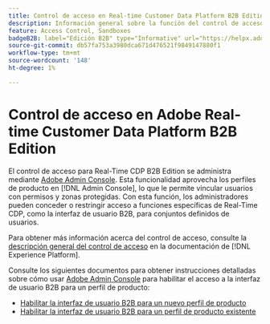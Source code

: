 ```yaml
---
title: Control de acceso en Real-time Customer Data Platform B2B Edition
description: Información general sobre la función del control de acceso en Adobe Real-time Customer Data Platform B2B Edition.
feature: Access Control, Sandboxes
badgeB2B: label="Edición B2B" type="Informative" url="https://helpx.adobe.com/es/legal/product-descriptions/real-time-customer-data-platform-b2b-edition-prime-and-ultimate-packages.html newtab=true"
source-git-commit: db57fa753a3980dca671d476521f9849147880f1
workflow-type: tm+mt
source-wordcount: '148'
ht-degree: 1%

---
```


# Control de acceso en Adobe Real-time Customer Data Platform B2B Edition

El control de acceso para Real-Time CDP B2B Edition se administra mediante [Adobe Admin Console](https://adminconsole.adobe.com). Esta funcionalidad aprovecha los perfiles de producto en [!DNL Admin Console], lo que le permite vincular usuarios con permisos y zonas protegidas. Con esta función, los administradores pueden conceder o restringir acceso a funciones específicas de Real-Time CDP, como la interfaz de usuario B2B, para conjuntos definidos de usuarios.

Para obtener más información acerca del control de acceso, consulte la [descripción general del control de acceso](../../access-control/home.md) en la documentación de [!DNL Experience Platform].

Consulte los siguientes documentos para obtener instrucciones detalladas sobre cómo usar [Adobe Admin Console](https://adminconsole.adobe.com) para habilitar el acceso a la interfaz de usuario B2B para un perfil de producto:

* [Habilitar la interfaz de usuario B2B para un nuevo perfil de producto](../../access-control/ui/create-profile.md)
* [Habilitar la interfaz de usuario B2B para un perfil de producto existente](../../access-control/ui/details-and-services.md)